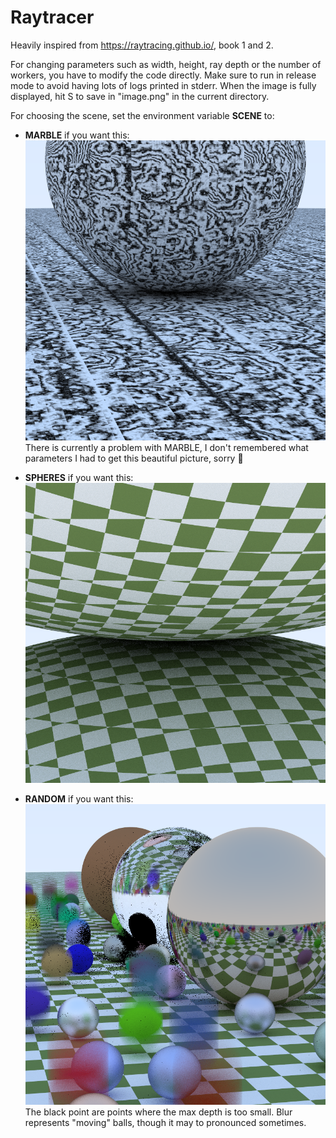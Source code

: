 # Raytracer
Heavily inspired from https://raytracing.github.io/, book 1 and 2.

For changing parameters such as width, height, ray depth or the number of workers, you have to modify the code directly.
Make sure to run in release mode to avoid having lots of logs printed in stderr.
When the image is fully displayed, hit S to save in "image.png" in the current directory.

For choosing the scene, set the environment variable **SCENE** to:

* **MARBLE** if you want this:
![A marble sphere on top on a marble plane.](./images/marble.png)
There is currently a problem with MARBLE, I don't remembered what parameters I had to get this beautiful picture, sorry 🥲

* **SPHERES** if you want this:
![Two spheres, one on top of the others, so big you can't see them totally, with a green and white checker texture.](./images/spheres.png)

* **RANDOM** if you want this:
![Three big spheres on a green and white checker-textured plane, the first one is made of glass, the second of metal and the last one of a lambertian material. There are a lot of moving or fixed small lambertian, metal of glass spheres around.](./images/random.png)
The black point are points where the max depth is too small. Blur represents "moving" balls, though it may to pronounced sometimes.
